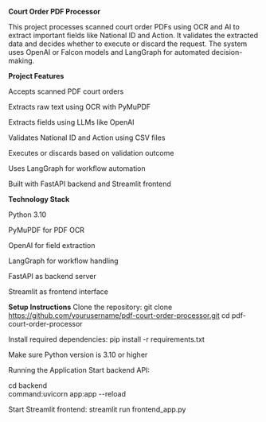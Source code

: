 **Court Order PDF Processor**

This project processes scanned court order PDFs using OCR and AI to extract important fields like National ID and Action. It validates the extracted data and decides whether to execute or discard the request. The system uses OpenAI or Falcon models and LangGraph for automated decision-making.

**Project Features**

Accepts scanned PDF court orders

Extracts raw text using OCR with PyMuPDF

Extracts fields using LLMs like OpenAI 

Validates National ID and Action using CSV files

Executes or discards based on validation outcome

Uses LangGraph for workflow automation

Built with FastAPI backend and Streamlit frontend

**Technology Stack**

Python 3.10

PyMuPDF for PDF OCR

OpenAI for field extraction

LangGraph for workflow handling

FastAPI as backend server

Streamlit as frontend interface


**Setup Instructions**
Clone the repository:
git clone https://github.com/yourusername/pdf-court-order-processor.git
cd pdf-court-order-processor

Install required dependencies:
pip install -r requirements.txt

Make sure Python version is 3.10 or higher

Running the Application
Start backend API:

cd backend  
command:uvicorn app:app --reload

Start Streamlit frontend:
streamlit run frontend_app.py
